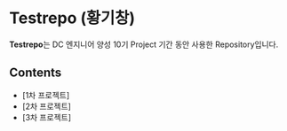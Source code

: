 # Testrepo (황기창)

**Testrepo**는 DC 엔지니어 양성 10기 Project 기간 동안 사용한 Repository입니다.

## Contents
- [1차 프로젝트]
- [2차 프로젝트]
- [3차 프로젝트]

